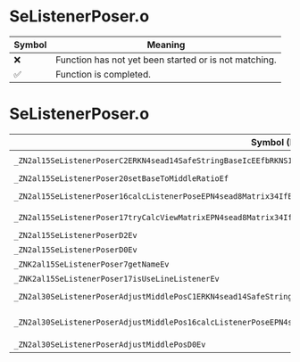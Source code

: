 # SeListenerPoser.o
| Symbol | Meaning 
| ------------- | ------------- 
| :x: | Function has not yet been started or is not matching. 
| :white_check_mark: | Function is completed. 


# SeListenerPoser.o
| Symbol (Demangled) | Symbol (Mangled) | Decompiled? |
| ------------- |  ------------- | ------------- |
| `_ZN2al15SeListenerPoserC2ERKN4sead14SafeStringBaseIcEEfbRKNS1_7Vector3IfEEbbf` | `al::SeListenerPoser::SeListenerPoser(sead::SafeStringBase<char> const&,float,bool,sead::Vector3<float> const&,bool,bool,float)` | :white_check_mark: |
| `_ZN2al15SeListenerPoser20setBaseToMiddleRatioEf` | `al::SeListenerPoser::setBaseToMiddleRatio(float)` | :white_check_mark: |
| `_ZN2al15SeListenerPoser16calcListenerPoseEPN4sead8Matrix34IfEEPNS1_7Vector3IfEES7_S4_RKNS_16ISeListenerParamE` | `al::SeListenerPoser::calcListenerPose(sead::Matrix34<float> *,sead::Vector3<float> *,sead::Vector3<float> *,sead::Matrix34<float> *,al::ISeListenerParam const&)` | :white_check_mark: |
| `_ZN2al15SeListenerPoser17tryCalcViewMatrixEPN4sead8Matrix34IfEERKNS1_7Vector3IfEES8_S8_` | `al::SeListenerPoser::tryCalcViewMatrix(sead::Matrix34<float> *,sead::Vector3<float> const&,sead::Vector3<float> const&,sead::Vector3<float> const&)` | :white_check_mark: |
| `_ZN2al15SeListenerPoserD2Ev` | `al::SeListenerPoser::~SeListenerPoser()` | :white_check_mark: |
| `_ZN2al15SeListenerPoserD0Ev` | `al::SeListenerPoser::~SeListenerPoser()` | :white_check_mark: |
| `_ZNK2al15SeListenerPoser7getNameEv` | `al::SeListenerPoser::getName(void)const` | :white_check_mark: |
| `_ZNK2al15SeListenerPoser17isUseLineListenerEv` | `al::SeListenerPoser::isUseLineListener(void)const` | :white_check_mark: |
| `_ZN2al30SeListenerPoserAdjustMiddlePosC1ERKN4sead14SafeStringBaseIcEE` | `al::SeListenerPoserAdjustMiddlePos::SeListenerPoserAdjustMiddlePos(sead::SafeStringBase<char> const&)` | :white_check_mark: |
| `_ZN2al30SeListenerPoserAdjustMiddlePos16calcListenerPoseEPN4sead8Matrix34IfEEPNS1_7Vector3IfEES7_S4_RKNS_16ISeListenerParamE` | `al::SeListenerPoserAdjustMiddlePos::calcListenerPose(sead::Matrix34<float> *,sead::Vector3<float> *,sead::Vector3<float> *,sead::Matrix34<float> *,al::ISeListenerParam const&)` | :white_check_mark: |
| `_ZN2al30SeListenerPoserAdjustMiddlePosD0Ev` | `al::SeListenerPoserAdjustMiddlePos::~SeListenerPoserAdjustMiddlePos()` | :white_check_mark: |
